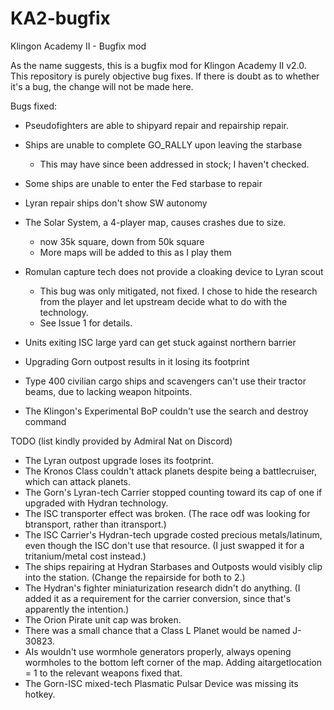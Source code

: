 # KA2-bugfix
Klingon Academy II - Bugfix mod

As the name suggests, this is a bugfix mod for Klingon Academy II v2.0. This
repository is purely objective bug fixes. If there is doubt as to whether it's
a bug, the change will not be made here.

Bugs fixed:

- Pseudofighters are able to shipyard repair and repairship repair.
- Ships are unable to complete GO_RALLY upon leaving the starbase
	- This may have since been addressed in stock; I haven't checked.
- Some ships are unable to enter the Fed starbase to repair
- Lyran repair ships don't show SW autonomy
- The Solar System, a 4-player map, causes crashes due to size.
	- now 35k square, down from 50k square
	- More maps will be added to this as I play them
- Romulan capture tech does not provide a cloaking device to Lyran scout
	- This bug was only mitigated, not fixed. I chose to hide the research
	from the player and let upstream decide what to do with the technology.
	- See Issue 1 for details.
- Units exiting ISC large yard can get stuck against northern barrier
- Upgrading Gorn outpost results in it losing its footprint

- Type 400 civilian cargo ships and scavengers can't use their tractor beams,
due to lacking weapon hitpoints.
- The Klingon's Experimental BoP couldn't use the search and destroy command

TODO (list kindly provided by Admiral Nat on Discord)

- The Lyran outpost upgrade loses its footprint.
- The Kronos Class couldn't attack planets despite being a battlecruiser, which can attack planets.
- The Gorn's Lyran-tech Carrier stopped counting toward its cap of one if upgraded with Hydran technology.
- The ISC transporter effect was broken. (The race odf was looking for btransport, rather than itransport.)
- The ISC Carrier's Hydran-tech upgrade costed precious metals/latinum, even though the ISC don't use that resource. (I just swapped it for a tritanium/metal cost instead.)
- The ships repairing at Hydran Starbases and Outposts would visibly clip into the station. (Change the repairside for both to 2.)
- The Hydran's fighter miniaturization research didn't do anything. (I added it as a requirement for the carrier conversion, since that's apparently the intention.)
- The Orion Pirate unit cap was broken.
- There was a small chance that a Class L Planet would be named J-30823.
- AIs wouldn't use wormhole generators properly, always opening wormholes to the bottom left corner of the map. Adding aitargetlocation = 1 to the relevant weapons fixed that.
- The Gorn-ISC mixed-tech Plasmatic Pulsar Device was missing its hotkey.
